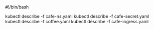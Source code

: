 #!/bin/bash

kubectl describe -f cafe-ns.yaml
kubectl describe -f cafe-secret.yaml
kubectl describe -f coffee.yaml
kubectl describe -f cafe-ingress.yaml
